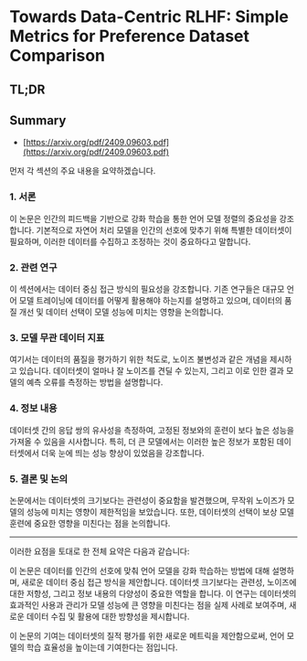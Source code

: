 # Towards Data-Centric RLHF: Simple Metrics for Preference Dataset Comparison
## TL;DR
## Summary
- [https://arxiv.org/pdf/2409.09603.pdf](https://arxiv.org/pdf/2409.09603.pdf)

먼저 각 섹션의 주요 내용을 요약하겠습니다.

### 1. 서론
이 논문은 인간의 피드백을 기반으로 강화 학습을 통한 언어 모델 정렬의 중요성을 강조합니다. 기본적으로 자연어 처리 모델을 인간의 선호에 맞추기 위해 특별한 데이터셋이 필요하며, 이러한 데이터를 수집하고 조정하는 것이 중요하다고 말합니다.

### 2. 관련 연구
이 섹션에서는 데이터 중심 접근 방식의 필요성을 강조합니다. 기존 연구들은 대규모 언어 모델 트레이닝에 데이터를 어떻게 활용해야 하는지를 설명하고 있으며, 데이터의 품질 개선 및 데이터 선택이 모델 성능에 미치는 영향을 논의합니다.

### 3. 모델 무관 데이터 지표
여기서는 데이터의 품질을 평가하기 위한 척도로, 노이즈 불변성과 같은 개념을 제시하고 있습니다. 데이터셋이 얼마나 잘 노이즈를 견딜 수 있는지, 그리고 이로 인한 결과 모델의 예측 오류를 측정하는 방법을 설명합니다.

### 4. 정보 내용
데이터셋 간의 응답 쌍의 유사성을 측정하여, 고정된 정보와의 훈련이 보다 높은 성능을 가져올 수 있음을 시사합니다. 특히, 더 큰 모델에서는 이러한 높은 정보가 포함된 데이터셋에서 더욱 눈에 띄는 성능 향상이 있었음을 강조합니다.

### 5. 결론 및 논의
논문에서는 데이터셋의 크기보다는 관련성이 중요함을 발견했으며, 무작위 노이즈가 모델의 성능에 미치는 영향이 제한적임을 보았습니다. 또한, 데이터셋의 선택이 보상 모델 훈련에 중요한 영향을 미친다는 점을 논의합니다.

---

이러한 요점을 토대로 한 전체 요약은 다음과 같습니다:

이 논문은 데이터를 인간의 선호에 맞춰 언어 모델을 강화 학습하는 방법에 대해 설명하며, 새로운 데이터 중심 접근 방식을 제안합니다. 데이터셋 크기보다는 관련성, 노이즈에 대한 저항성, 그리고 정보 내용의 다양성이 중요한 역할을 합니다. 이 연구는 데이터셋의 효과적인 사용과 관리가 모델 성능에 큰 영향을 미친다는 점을 실제 사례로 보여주며, 새로운 데이터 수집 및 활용에 대한 방향성을 제시합니다. 

이 논문의 기여는 데이터셋의 질적 평가를 위한 새로운 메트릭을 제안함으로써, 언어 모델의 학습 효율성을 높이는데 기여한다는 점입니다.
